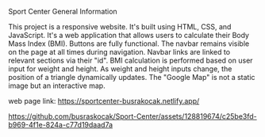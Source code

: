 Sport Center
General Information

This project is a responsive website.
It's built using HTML, CSS, and JavaScript.
It's a web application that allows users to calculate their Body Mass Index (BMI).
Buttons are fully functional.
The navbar remains visible on the page at all times during navigation.
Navbar links are linked to relevant sections via their "id".
BMI calculation is performed based on user input for weight and height. As weight and height inputs change, the position of a triangle dynamically updates.
The "Google Map" is not a static image but an interactive map.

web page link: https://sportcenter-busrakocak.netlify.app/


https://github.com/busraskocak/Sport-Center/assets/128819674/c25be3fd-b969-4f1e-824a-c77d19daad7a

